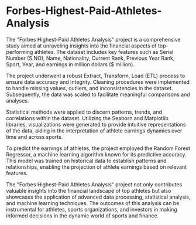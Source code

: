 # Forbes-Highest-Paid-Athletes-Analysis




The "Forbes Highest-Paid Athletes Analysis" project is a comprehensive study aimed at unraveling insights into the financial aspects of top-performing athletes. The dataset includes key features such as Serial Number (S.NO), Name, Nationality, Current Rank, Previous Year Rank, Sport, Year, and earnings in million dollars ($ million).

The project underwent a robust Extract, Transform, Load (ETL) process to ensure data accuracy and integrity. Cleaning procedures were implemented to handle missing values, outliers, and inconsistencies in the dataset. Subsequently, the data was scaled to facilitate meaningful comparisons and analyses.

Statistical methods were applied to discern patterns, trends, and correlations within the dataset. Utilizing the Seaborn and Matplotlib libraries, visualizations were generated to provide intuitive representations of the data, aiding in the interpretation of athlete earnings dynamics over time and across sports.

To predict the earnings of athletes, the project employed the Random Forest Regressor, a machine learning algorithm known for its predictive accuracy. This model was trained on historical data to establish patterns and relationships, enabling the projection of athlete earnings based on relevant features.

The "Forbes Highest-Paid Athletes Analysis" project not only contributes valuable insights into the financial landscape of top athletes but also showcases the application of advanced data processing, statistical analysis, and machine learning techniques. The outcomes of this analysis can be instrumental for athletes, sports organizations, and investors in making informed decisions in the dynamic world of sports and finance.

